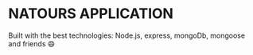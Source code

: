 # NATOURS APPLICATION

Built with the best technologies: Node.js, express, mongoDb, mongoose and friends 😄
